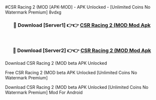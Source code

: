 #CSR Racing 2 (MOD [APK-MOD] - APK Unlocked - [Unlimited Coins No Watermark Premium] 8vdxg



<div align="center">

<h3>🔴 Download [Server1] 👉👉 <a href="https://momento.my/?title=CSR_Racing_2_(MOD">CSR Racing 2 (MOD Mod Apk</a></h3><br>

<h3>🔴 Download [Server2] 👉👉 <a href="https://momento.my/?title=CSR_Racing_2_(MOD">CSR Racing 2 (MOD Mod Apk</a></h3>
</div>



Download CSR Racing 2 (MOD beta APK Unlocked

Free CSR Racing 2 (MOD beta APK Unlocked [Unlimited Coins No Watermark Premium]

Download CSR Racing 2 (MOD beta APK Unlocked [Unlimited Coins No Watermark Premium] Mod For Android
